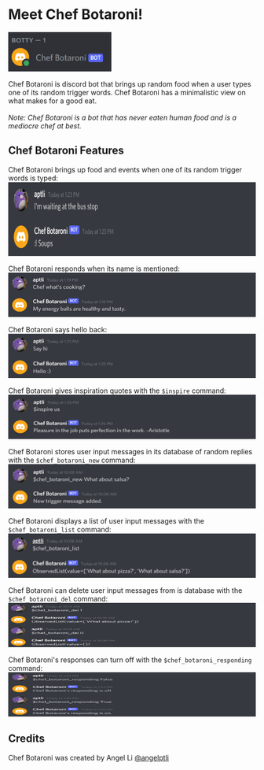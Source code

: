 # Meet Chef Botaroni!

<img src="images/chef_botaroni_online.png" width="210" height="80">

Chef Botaroni is discord bot that brings up random food when a user types one of its random trigger words. Chef Botaroni has a minimalistic view on what makes for a good eat. <br/>
<br/>
*Note: Chef Botaroni is a bot that has never eaten human food and is a mediocre chef at best.*

## Chef Botaroni Features
Chef Botaroni brings up food and events when one of its random trigger words is typed:<br/>
<img src="images/chef_botaroni_random_reply.png" width="600" height="150"><br/>

Chef Botaroni responds when its name is mentioned:<br/>
<img src="images/chef_botaroni_name_mention.png" width="600" height="90"><br/>

Chef Botaroni says hello back:<br/>
<img src="images/chef_botaroni_say_hi.png" width="600" height="90"><br/>

Chef Botaroni gives inspiration quotes with the `$inspire` command:<br/>
<img src="images/chef_botaroni_inspire_quote.png" width="600" height="90"><br/>

Chef Botaroni stores user input messages in its database of random replies with the `$chef_botaroni_new` command:<br/>
<img src="images/chef_botaroni_new_user_msg.png" width="600" height="90"><br/>

Chef Botaroni displays a list of user input messages with the `$chef_botaroni_list` command:<br/>
<img src="images/chef_botaroni_db_list.png" width="600" height="90"><br/>

Chef Botaroni can delete user input messages from is database with the `$chef_botaroni_del` command:<br/>
<img src="images/chef_botaroni_del_db_item.png" width="600" height="90"><br/>

Chef Botaroni's responses can turn off with the `$chef_botaroni_responding` command:<br/>
<img src="images/chef_botaroni_response_settings.png" width="600" height="90"><br/>

## Credits
Chef Botaroni was created by Angel Li [@angelptli](https://github.com/angelptli)